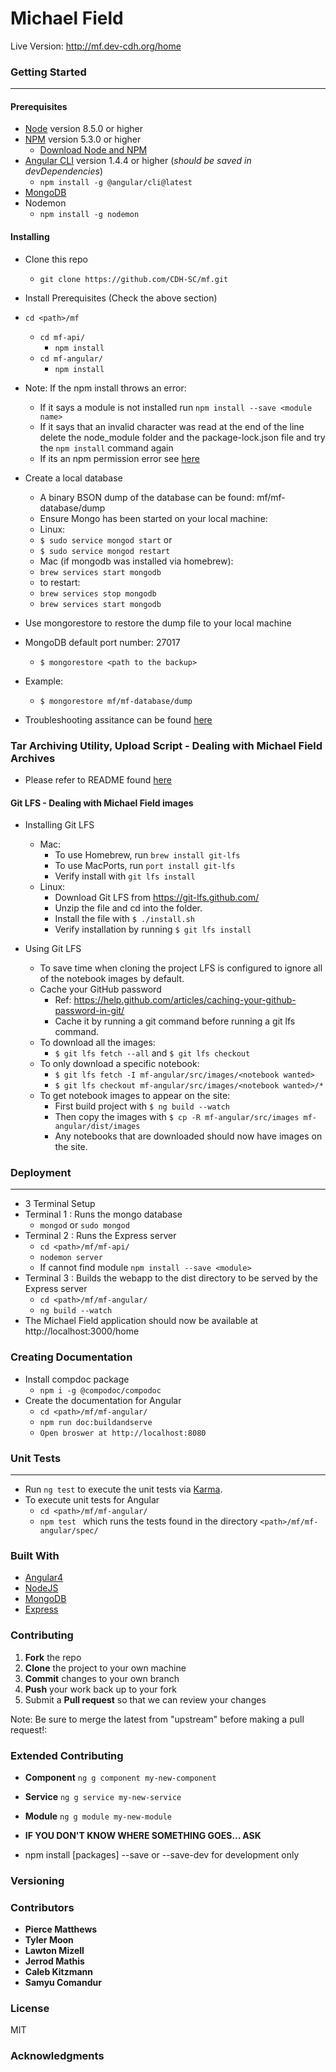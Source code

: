 # Michael Field
Live Version: http://mf.dev-cdh.org/home
### Getting Started
---
#### Prerequisites
* [Node](https://nodejs.org/en/) version 8.5.0 or higher
* [NPM](https://www.npmjs.com/) version 5.3.0 or higher
  * [Download Node and NPM](https://nodejs.org/en/)
* [Angular CLI](https://cli.angular.io/) version 1.4.4 or higher (*should be saved in devDependencies*)
  * ```npm install -g @angular/cli@latest```
* [MongoDB](https://docs.mongodb.com/getting-started/shell/installation/)
* Nodemon
  * ```npm install -g nodemon```

#### Installing
* Clone this repo
  * ```git clone https://github.com/CDH-SC/mf.git```
* Install Prerequisites (Check the above section)
* ```cd <path>/mf```
  * ```cd mf-api/```
    * ```npm install```
  * ```cd mf-angular/```
    * ```npm install```
* Note: If the npm install throws an error:
  * If it says a module is not installed run ```npm install --save <module name>```
  * If it says that an invalid character was read at the end of the line delete the node_module folder and the package-lock.json file and try the ```npm install``` command again
  * If its an npm permission error see [here](https://docs.npmjs.com/getting-started/fixing-npm-permissions)


* Create a local database
  * A binary BSON dump of the database can be found: mf/mf-database/dump
  * Ensure Mongo has been started on your local machine:
   * Linux:
    * ```$ sudo service mongod start```
  or
    * ```$ sudo service mongod restart```
   * Mac (if mongodb was installed via homebrew):
    * ```brew services start mongodb```
    * to restart:
     * ```brew services stop mongodb```
     * ```brew services start mongodb```
* Use mongorestore to restore the dump file to your local machine
* MongoDB default port number: 27017
  * ```$ mongorestore <path to the backup>```
* Example:
  * ```$ mongorestore mf/mf-database/dump```
 * Troubleshooting assitance can be found [here](https://docs.mongodb.com/manual/tutorial/backup-and-restore-tools/)

### Tar Archiving Utility, Upload Script - Dealing with Michael Field Archives
* Please refer to README found [here](https://github.com/CDH-SC/mf/tree/master/mf-archive)

#### Git LFS - Dealing with Michael Field images
* Installing Git LFS
  * Mac:
    * To use Homebrew, run ```brew install git-lfs```
    * To use MacPorts, run ```port install git-lfs```
    * Verify install with ```git lfs install```
  * Linux:
    * Download Git LFS from https://git-lfs.github.com/
    * Unzip the file and cd into the folder.
    * Install the file with ```$ ./install.sh```
    * Verify installation by running ```$ git lfs install```

* Using Git LFS
  * To save time when cloning the project LFS is configured to ignore all of the notebook images by default.
  * Cache your GitHub password
    * Ref: https://help.github.com/articles/caching-your-github-password-in-git/
    * Cache it by running a git command before running a git lfs command. 
  * To download all the images:
    * ```$ git lfs fetch --all``` and ```$ git lfs checkout```
  * To only download a specific notebook:
    * ```$ git lfs fetch -I mf-angular/src/images/<notebook wanted>```
    * ```$ git lfs checkout mf-angular/src/images/<notebook wanted>/*```
  * To get notebook images to appear on the site:
    * First build project with ```$ ng build --watch```
    * Then copy the images with ```$ cp -R mf-angular/src/images mf-angular/dist/images```
    * Any notebooks that are downloaded should now have images on the site.

### Deployment
---
* 3 Terminal Setup
* Terminal 1 : Runs the mongo database
  * ```mongod``` or ```sudo mongod```
* Terminal 2 : Runs the Express server
  * ```cd <path>/mf/mf-api/```
  * ```nodemon server```
  * If cannot find module ```npm install --save <module>```
* Terminal 3 : Builds the webapp to the dist directory to be served by the Express server
  * ```cd <path>/mf/mf-angular/```
  * ```ng build --watch```
* The Michael Field application should now be available at http://localhost:3000/home

### Creating Documentation
* Install compdoc package
  * ```npm i -g @compodoc/compodoc```
* Create the documentation for Angular
  * ```cd <path>/mf/mf-angular/```
  * ```npm run doc:buildandserve```
  * ```Open broswer at http://localhost:8080```

### Unit Tests
---
* Run ```ng test``` to execute the unit tests via [Karma](https://karma-runner.github.io).
* To execute unit tests for Angular
  * ```cd <path>/mf/mf-angular/```
  * ```npm test ``` which runs the tests found in the directory ```<path>/mf/mf-angular/spec/```

### Built With
* [Angular4](https://angular.io/)
* [NodeJS](https://nodejs.org/en/)
* [MongoDB](https://www.mongodb.com/)
* [Express](https://expressjs.com/)

### Contributing
1. **Fork** the repo
2. **Clone** the project to your own machine
3. **Commit** changes to your own branch
4. **Push** your work back up to your fork
5. Submit a **Pull request** so that we can review your changes

Note: Be sure to merge the latest from "upstream" before making a pull request!:

### Extended Contributing
* **Component**  ``` ng g component my-new-component ```
* **Service**  ``` ng g service my-new-service ```
* **Module**  ``` ng g module my-new-module ```
* **IF YOU DON'T KNOW WHERE SOMETHING GOES... ASK**

* npm install [packages] --save or --save-dev for development only

### Versioning

### Contributors
* **Pierce Matthews**
* **Tyler Moon**
* **Lawton Mizell**
* **Jerrod Mathis**
* **Caleb Kitzmann**
* **Samyu Comandur**

### License
MIT

### Acknowledgments
